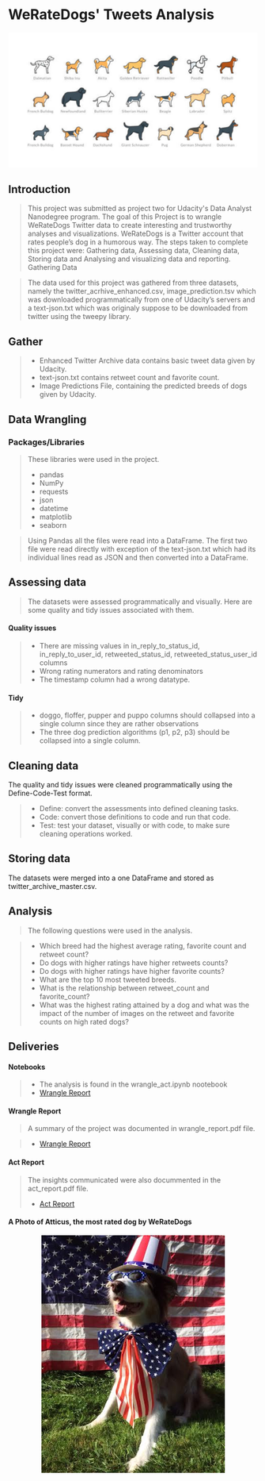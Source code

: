 # WeRateDogs' Tweets Analysis
<div align='center'> 
    <img src="https://github.com/Bright136/Wrangling_a_datset_project-Udacity-Data-Analyst-Nanodegree-/blob/master/images/dogs%20(1).jpg"/>

</div>

## Introduction
> This project was submitted as project two for Udacity's Data Analyst Nanodegree program.
The goal of this Project is to wrangle WeRateDogs Twitter data to create interesting and 
trustworthy analyses and visualizations. WeRateDogs is a Twitter account that rates people’s 
dog in a humorous way. The steps taken to complete this project were: Gathering data, 
Assessing data, Cleaning data, Storing data and Analysing and visualizing data and reporting.
Gathering Data

> The data used for this project was gathered from three datasets, namely the 
twitter_acrhive_enhanced.csv, image_prediction.tsv which was downloaded 
programmatically from one of Udacity’s servers and a text-json.txt which was originaly suppose to be downloaded from twitter using the tweepy library. 

## Gather
>- Enhanced Twitter Archive data contains basic tweet data given by Udacity.
>- text-json.txt contains retweet count and favorite count.
>- Image Predictions File, containing the predicted breeds of dogs given by Udacity.

## Data Wrangling

### Packages/Libraries
> These libraries were used in the project.
>- pandas
>- NumPy
>- requests
>- json
>- datetime
>- matplotlib
>- seaborn

> Using Pandas all the files were read into a DataFrame. The first two file were read directly with exception of the text-json.txt which had its individual lines read as JSON and then converted into a DataFrame.

## Assessing data
> The datasets were assessed programmatically and visually. Here are some quality and tidy 
issues associated with them. 

#### Quality issues
>- There are missing values in in_reply_to_status_id, in_reply_to_user_id, 
retweeted_status_id, retweeted_status_user_id columns
>- Wrong rating numerators and rating denominators
>- The timestamp column had a wrong datatype.

#### Tidy
>- doggo, floffer, pupper and puppo columns should collapsed into a single column since 
they are rather observations
>- The three dog prediction algorithms (p1, p2, p3) should be collapsed into a single 
column.


## Cleaning data
The quality and tidy issues were cleaned programmatically using the Define-Code-Test 
format.
>- Define: convert the assessments into defined cleaning tasks.
>- Code: convert those definitions to code and run that code.
>- Test: test your dataset, visually or with code, to make sure cleaning operations worked.


## Storing data
The datasets were merged into a one DataFrame and stored as twitter_archive_master.csv. 


## Analysis
> The  following questions were used in the analysis.

>- Which breed had the highest average rating, favorite count and retweet count?
>- Do dogs with higher ratings have higher retweets counts?
>- Do dogs with higher ratings have higher favorite counts?
>- What are the top 10 most tweeted breeds.
>- What is the relationship between retweet_count and favorite_count?
>- What was the highest rating attained by a dog and what was the impact of the 
number of images on the retweet and favorite counts on high rated dogs?


## Deliveries
#### Notebooks
>- The analysis is found in the wrangle_act.ipynb nootebook
>- [Wrangle Report](https://github.com/Bright136/Wrangling_a_datset_project-Udacity-Data-Analyst-Nanodegree-/blob/master/wrangle_act.ipynb )

#### Wrangle Report
>  A summary of the project was documented in wrangle_report.pdf file. 

>- [Wrangle Report](https://github.com/Bright136/Wrangling_a_datset_project-Udacity-Data-Analyst-Nanodegree-/blob/master/reports/wrangle_report.pdf)

#### Act Report
> The insights communicated were also docummented in the act_report.pdf file.
>- [Act Report](https://github.com/Bright136/Wrangling_a_datset_project-Udacity-Data-Analyst-Nanodegree-/blob/master/reports/act_report.pdf)


#### A Photo of Atticus, the most rated dog by WeRateDogs

<div align='center'> 
    <img src="https://github.com/Bright136/Wrangling_a_datset_project-Udacity-Data-Analyst-Nanodegree-/blob/master/images/Aticus.jpg"/>

</div>





